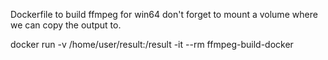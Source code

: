 Dockerfile to build ffmpeg for win64
don't forget to mount a volume where we can copy the output to.

docker run -v /home/user/result:/result -it --rm ffmpeg-build-docker
